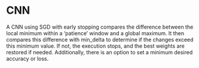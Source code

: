 # CNN
A CNN using SGD with early stopping compares the difference between the local minimum within a ‘patience’ window and a global maximum. It then compares this difference with min_delta to determine if the changes exceed this minimum value. If not, the execution stops, and the best weights are restored if needed. Additionally, there is an option to set a minimum desired accuracy or loss.
